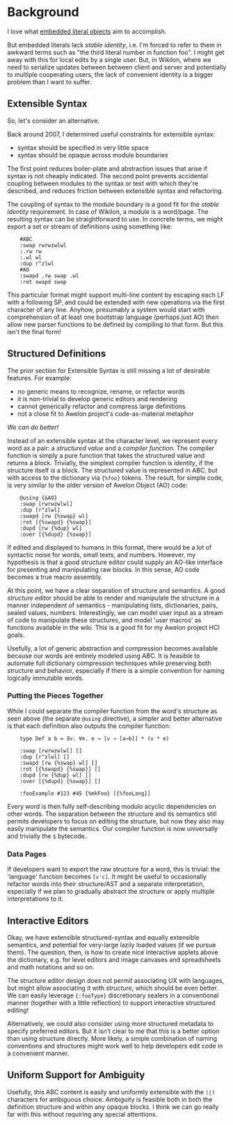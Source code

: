 
# Background

I love what [embedded literal objects](EmbeddedLiteralObjects.md) aim to accomplish. 

But embedded literals lack *stable identity*, i.e. I'm forced to refer to them in awkward terms such as "the third literal number in function foo". I might get away with this for local edits by a single user. But, in Wikilon, where we need to serialize updates between between client and server and potentially to multiple cooperating users, the lack of convenient identity is a bigger problem than I want to suffer. 

## Extensible Syntax

So, let's consider an alternative.

Back around 2007, I determined useful constraints for extensible syntax: 

* syntax should be specified in very little space
* syntax should be opaque across module boundaries

The first point reduces boiler-plate and abstraction issues that arise if syntax is not cheaply indicated. The second point prevents accidental coupling between modules to the syntax or text with which they're described, and reduces friction between extensible syntax and refactoring.

The coupling of syntax to the module boundary is a good fit for the *stable identity* requirement. In case of Wikilon, a module is a word/page. The resulting syntax can be straightforward to use. In concrete terms, we might export a set or stream of definitions using something like:
        
        #ABC
        :swap rwrwzwlwl
        :.rw rw
        :.wl wl
        :dup r^zlwl
        #AO
        :swapd .rw swap .wl
        :rot swapd swap

This particular format might support multi-line content by escaping each LF with a following SP, and could be extended with new operations via the first character of any line. Anyhow, presumably a system would start with comprehension of at least one bootstrap language (perhaps just AO) then allow new parser functions to be defined by compiling to that form. But this isn't the final form!

## Structured Definitions 

The prior section for Extensible Syntax is still missing a lot of desirable features. For example:

* no generic means to recognize, rename, or refactor words
* it is non-trivial to develop generic editors and rendering
* cannot generically refactor and compress large definitions
* not a close fit to Awelon project's code-as-material metaphor

*We can do better!*

Instead of an extensible syntax at the character level, we represent every word as a pair: a *structured value* and a *compiler function*. The compiler function is simply a pure function that takes the structured value and returns a block. Trivially, the simplest compiler function is *identity*, if the structure itself is a block. The structured value is represented in ABC, but with access to the dictionary via `{%foo}` tokens. The result, for simple code, is very similar to the older version of Awelon Object (AO) code:

        @using {&AO}
        :swap [rwrwzwlwl]
        :dup [r^zlwl]
        :swapd [rw {%swap} wl]
        :rot [{%swapd} {%swap}]
        :dupd [rw {%dup} wl]
        :over [{%dupd} {%swap}]

If edited and displayed to humans in this format, there would be a lot of syntactic noise for words, small texts, and numbers. However, my hypothesis is that a good structure editor could supply an AO-like interface for presenting and manipulating raw blocks. In this sense, AO code becomes a true macro assembly.

At this point, we have a clear separation of structure and semantics. A good *structure editor* should be able to render and manipulate the structure in a manner independent of semantics - manipulating lists, dictionaries, pairs, sealed values, numbers. Interestingly, we can model user input as a stream of code to manipulate these structures, and model 'user macros' as functions available in the wiki. This is a good fit for my Awelon project HCI goals.

Usefully, a lot of generic abstraction and compression becomes available because our words are entirely modeled using ABC. It is feasible to automate full dictionary compression techniques while preserving both structure and behavior, especially if there is a simple convention for naming logically immutable words.

### Putting the Pieces Together

While I could separate the compiler function from the word's structure as seen above (the separate `@using` directive), a simpler and better alternative is that each definition also outputs the compiler function:

        type Def a b = ∃v. ∀e. e → [v → [a→b]] * (v * e)

        :swap [rwrwzwlwl] []
        :dup [r^zlwl] []
        :swapd [rw {%swap} wl] []
        :rot [{%swapd} {%swap}] []
        :dupd [rw {%dup} wl] []
        :over [{%dupd} {%swap}] []

        :fooExample #123 #45 {%mkFoo} [{%fooLang}]

Every word is then fully self-describing modulo acyclic dependencies on other words. The separation between the structure and its semantics still permits developers to focus on editing the structure, but now they also may easily manipulate the semantics. Our compiler function is now universally and trivially the `$` bytecode.

### Data Pages

If developers want to export the raw structure for a word, this is trivial: the 'language' function becomes `[v'c]`. It might be useful to occasionally refactor words into their structure/AST and a separate interpretation, especially if we plan to gradually abstract the structure or apply multiple interpretations to it.

## Interactive Editors

Okay, we have extensible structured-syntax and equally extensible semantics, and potential for very-large lazily loaded values (if we pursue them). The question, then, is how to create nice interactive applets above the dictionary, e.g. for level editors and image canvases and spreadsheets and math notations and so on. 

The structure editor design does not permit associating UX with languages, but might allow associating it with *structure*, which should be even better. We can easily leverage `{:fooType}` discretionary sealers in a conventional manner (together with a little reflection) to support interactive structured editing!

Alternatively, we could also consider using more structured metadata to specify preferred editors. But it isn't clear to me that this is a better option than using structure directly. More likely, a simple combination of naming conventions and structures might work well to help developers edit code in a convenient manner.

## Uniform Support for Ambiguity

Usefully, this ABC content is easily and uniformly extensible with the `(|)` characters for ambiguous choice. Ambiguity is feasible both in both the definition structure and within any opaque blocks. I think we can go really far with this without requiring any special attentions. 


